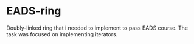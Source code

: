 # EADS-ring
Doubly-linked ring that i needed to implement to pass EADS course. The task was focused on implementing iterators.

